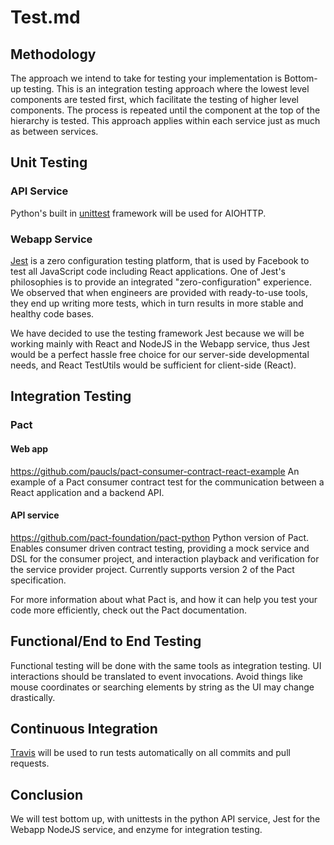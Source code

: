 # Test.md

## Methodology
The approach we intend to take for testing your implementation is Bottom-up testing. This is an integration testing approach where the lowest level components are tested first, which facilitate the testing of higher level components. The process is repeated until the component at the top of the hierarchy is tested. This approach applies within each service just as much as between services.

## Unit Testing
### API Service
Python's built in [unittest](https://docs.python.org/3/library/unittest.html) framework will be used for AIOHTTP.
### Webapp Service
[Jest](https://jestjs.io/) is a zero configuration testing platform, that is used by Facebook to test all JavaScript code including React applications. One of Jest's philosophies is to provide an integrated "zero-configuration" experience. We observed that when engineers are provided with ready-to-use tools, they end up writing more tests, which in turn results in more stable and healthy code bases.

We have decided to use the testing framework Jest because we will be working mainly with React and NodeJS in the Webapp service, thus Jest would be a perfect hassle free choice for our server-side developmental needs, and React TestUtils would be sufficient for client-side (React).

## Integration Testing
### Pact
#### Web app
https://github.com/paucls/pact-consumer-contract-react-example
An example of a Pact consumer contract test for the communication between a React application and a backend API.
#### API service
https://github.com/pact-foundation/pact-python
Python version of Pact. Enables consumer driven contract testing, providing a mock service and DSL for the consumer project, and interaction playback and verification for the service provider project. Currently supports version 2 of the Pact specification.

For more information about what Pact is, and how it can help you test your code more efficiently, check out the Pact documentation.

## Functional/End to End Testing
Functional testing will be done with the same tools as integration testing. UI interactions should be translated to event invocations. Avoid things like mouse coordinates or searching elements by string as the UI may change drastically.

## Continuous Integration
[Travis](https://travis-ci.org/) will be used to run tests automatically on all commits and pull requests.

## Conclusion
We will test bottom up, with unittests in the python API service, Jest for the Webapp NodeJS service, and enzyme for integration testing.
